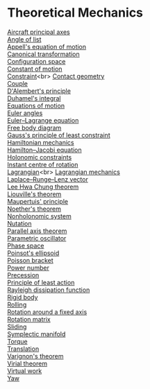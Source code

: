 # Theoretical Mechanics
[Aircraft principal axes](https://en.wikipedia.org/wiki/Aircraft_principal_axes)<br>
[Angle of list](https://en.wikipedia.org/wiki/Angle_of_list)<br>
[Appell's equation of motion](https://en.wikipedia.org/wiki/Appell%27s_equation_of_motion)<br>
[Canonical transformation](https://en.wikipedia.org/wiki/Canonical_transformation)<br>
[Configuration space](https://en.wikipedia.org/wiki/Configuration_space_(physics))<br>
[Constant of motion](https://en.wikipedia.org/wiki/Constant_of_motion)<br>
[Constraint](https://en.wikipedia.org/wiki/Constraint_(classical_mechanics))<br>
[Contact geometry](https://en.wikipedia.org/wiki/Contact_geometry)<br>
[Couple](https://en.wikipedia.org/wiki/Couple_(mechanics))<br>
[D'Alembert's principle](https://en.wikipedia.org/wiki/D%27Alembert%27s_principle)<br>
[Duhamel's integral](https://en.wikipedia.org/wiki/Duhamel%27s_integral)<br>
[Equations of motion](https://en.wikipedia.org/wiki/Equations_of_motion)<br>
[Euler angles](https://en.wikipedia.org/wiki/Euler_angles)<br>
[Euler–Lagrange equation](https://en.wikipedia.org/wiki/Euler%E2%80%93Lagrange_equation)<br>
[Free body diagram](https://en.wikipedia.org/wiki/Free_body_diagram)<br>
[Gauss's principle of least constraint](https://en.wikipedia.org/wiki/Gauss%27s_principle_of_least_constraint)<br>
[Hamiltonian mechanics](https://en.wikipedia.org/wiki/Hamiltonian_mechanics)<br>
[Hamilton–Jacobi equation](https://en.wikipedia.org/wiki/Hamilton%E2%80%93Jacobi_equation)<br>
[Holonomic constraints](https://en.wikipedia.org/wiki/Holonomic_constraints)<br>
[Instant centre of rotation](https://en.wikipedia.org/wiki/Instant_centre_of_rotation)<br>
[Lagrangian](https://en.wikipedia.org/wiki/Lagrangian_(field_theory))<br>
[Lagrangian mechanics](https://en.wikipedia.org/wiki/Lagrangian_mechanics)<br>
[Laplace–Runge–Lenz vector](https://en.wikipedia.org/wiki/Laplace%E2%80%93Runge%E2%80%93Lenz_vector)<br>
[Lee Hwa Chung theorem](https://en.wikipedia.org/wiki/Lee_Hwa_Chung_theorem)<br>
[Liouville's theorem](https://en.wikipedia.org/wiki/Liouville%27s_theorem_(Hamiltonian))<br>
[Maupertuis' principle](https://en.wikipedia.org/wiki/Maupertuis%27_principle)<br>
[Noether's theorem](https://en.wikipedia.org/wiki/Noether%27s_theorem)<br>
[Nonholonomic system](https://en.wikipedia.org/wiki/Nonholonomic_system)<br>
[Nutation](https://en.wikipedia.org/wiki/Nutation)<br>
[Parallel axis theorem](https://en.wikipedia.org/wiki/Parallel_axis_theorem)<br>
[Parametric oscillator](https://en.wikipedia.org/wiki/Parametric_oscillator)<br>
[Phase space](https://en.wikipedia.org/wiki/Phase_space)<br>
[Poinsot's ellipsoid](https://en.wikipedia.org/wiki/Poinsot's_ellipsoid)<br>
[Poisson bracket](https://en.wikipedia.org/wiki/Poisson_bracket)<br>
[Power number](https://en.wikipedia.org/wiki/Power_number)<br>
[Precession](https://en.wikipedia.org/wiki/Precession)<br>
[Principle of least action](https://en.wikipedia.org/wiki/Principle_of_least_action)<br>
[Rayleigh dissipation function](https://en.wikipedia.org/wiki/Rayleigh_dissipation_function)<br>
[Rigid body](https://en.wikipedia.org/wiki/Rigid_body)<br>
[Rolling](https://en.wikipedia.org/wiki/Rolling)<br>
[Rotation around a fixed axis](https://en.wikipedia.org/wiki/Rotation_around_a_fixed_axis)<br>
[Rotation matrix](https://en.wikipedia.org/wiki/Rotation_matrix)<br>
[Sliding](https://en.wikipedia.org/wiki/Sliding_(motion))<br>
[Symplectic manifold](https://en.wikipedia.org/wiki/Symplectic_manifold)<br>
[Torque](https://en.wikipedia.org/wiki/Torque)<br>
[Translation](https://en.wikipedia.org/wiki/Translation)<br>
[Varignon's theorem](https://en.wikipedia.org/wiki/Varignon%27s_theorem_(mechanics))<br>
[Virial theorem](https://en.wikipedia.org/wiki/Virial_theorem)<br>
[Virtual work](https://en.wikipedia.org/wiki/Virtual_work)<br>
[Yaw](https://en.wikipedia.org/wiki/Yaw_(rotation))<br>
